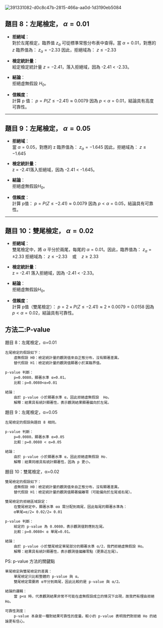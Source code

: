 ![391331082-d0c8c47b-2815-466a-aa0d-1d3190eb5084](https://github.com/user-attachments/assets/ba3e24a6-8889-4ccb-a130-4841b3348bf1)

## 題目 8：左尾檢定， $\alpha = 0.01$

- **拒絕域**：  
  對於左尾檢定，臨界值 $z_\alpha$ 可從標準常態分布表中查得。當 $\alpha = 0.01$，對應的 $z$ 臨界值為：
  $z_\alpha = -2.33$
  因此，拒絕域為：
  $z \leq -2.33$
- **檢定統計量**：  
  給定檢定統計量 $z = -2.41$，落入拒絕域，因為 -2.41 < -2.33。

- **結論**：  
  拒絕虛無假設 $H_0$。

- **信賴度**：  
  計算 p 值：
  $p = P(Z \leq -2.41) \approx 0.0079$
  因為 $p < \alpha = 0.01$，結論具有高度可靠性。

---

## 題目 9：左尾檢定， $\alpha = 0.05$

- **拒絕域**：  
  當 $\alpha = 0.05$，對應的 z 臨界值為：
  $z_\alpha = -1.645$
  因此，拒絕域為：
  $z \leq -1.645$

- **檢定統計量**：  
  z = -2.41落入拒絕域，因為 -2.41 < -1.645。

- **結論**：  
  拒絕虛無假設$H_0$。

- **信賴度**：  
  計算 p值：
  $p = P(Z \leq -2.41) \approx 0.0079$
  因為 $p < \alpha = 0.05$，結論具有可靠性。

---

## 題目 10：雙尾檢定， $\alpha = 0.02$

- **拒絕域**：  
  雙尾檢定中，將 $\alpha$ 平分於兩尾，每尾的 $\alpha = 0.01$。因此，臨界值為：
  $z_\alpha = \pm 2.33$
  拒絕域為：
  $z \leq -2.33 \quad \text{或} \quad z \geq 2.33$

- **檢定統計量**：  
  z = -2.41 落入拒絕域，因為 -2.41 < -2.33。

- **結論**：  
  拒絕虛無假設$H_0$。

- **信賴度**：  
  計算 p值（雙尾檢定）：
  $p = 2 \times P(Z \leq -2.41) \approx 2 \times 0.0079 = 0.0158$
  因為 $p < \alpha = 0.02$，結論具有可靠性。


方法二:P-value
---
題目 8：左尾檢定，α=0.01

    左尾檢定的假設如下：
        虛無假設 H0：檢定統計量的觀測值來自正態分布，沒有顯著差異。
        替代假設 H1：檢定統計量的觀測值顯著小於某臨界值。

    p-value 判斷：
        p=0.0080，顯著水準 α=0.01。
        比較：p=0.0080<α=0.01

    結論：
        由於 p-value 小於顯著水準 α，因此拒絕虛無假設  Ho。
        解釋：結果具有統計顯著性，表示觀測結果顯著偏向於左尾。

題目 9：左尾檢定，α=0.05

    左尾檢定的假設與題目 8 相同。

    p-value 判斷：
        p=0.0080，顯著水準 α=0.05
        比較：p=0.0080 < α=0.05

    結論：
        由於 p-value 小於顯著水準 α，因此拒絕虛無假設 Ho.
        解釋：結果同樣具有統計顯著性，因為 p 更小。

題目 10：雙尾檢定，α=0.02

    雙尾檢定的假設如下：
        虛無假設 H0：檢定統計量的觀測值來自正態分布，沒有顯著差異。
        替代假設 H1：檢定統計量的觀測值顯著偏離零（可能偏向於左尾或右尾）。

    雙尾檢定的拒絕區域設定：
        在雙尾檢定中，顯著水準 αα 需分配到兩尾，因此每尾的顯著水準為：
        α單尾=α/2= 0.02/2= 0.01
       
    p-value 判斷：
        給定的 p-value 為 0.0080，表示觀測值對應到左尾。
        比較：p=0.0080< α 單尾=0.01。

    結論：
        由於 p-value 小於雙尾檢定單尾部分的顯著水準 α/2，我們拒絕虛無假設 Ho。
        解釋：結果具有統計顯著性，表示觀測值偏離零點（更靠近左尾）。

  PS: 
  p-value 方法的關鍵點

    單尾檢定與雙尾檢定的差異：
        單尾檢定只比較整體的 p-value 與 α。
        雙尾檢定需要將 α平分到兩尾，因此比較的是 p-value 與 α/2。

    結論的邏輯：
        當 p<α 時，代表觀測結果非常不可能在虛無假設成立的情況下出現，故我們有理由拒絕 Ho。

    可靠性測度：
        p-value 本身是一種對結果可靠性的度量。較小的 p-value 表明我們對拒絕 Ho 的結論更有信心。
